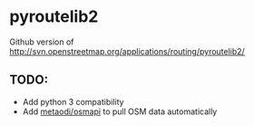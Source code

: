 # pyroutelib2

Github version of http://svn.openstreetmap.org/applications/routing/pyroutelib2/

## TODO:
- Add python 3 compatibility
- Add [metaodi/osmapi](https://github.com/metaodi/osmapi) to pull OSM data automatically
